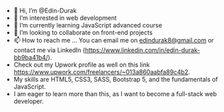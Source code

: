 - 👋 Hi, I’m @Edin-Durak
- 👀 I’m interested in web development
- 🌱 I’m currently learning JavaScript advanced course
- 💞️ I’m looking to collaborate on front-end projects
- 📫 How to reach me ... You can email me on edindurak8@gmail.com or contact me via LinkedIn (https://www.linkedin.com/in/edin-durak-bb9ba41b4/).
- Check out my Upwork profile as well on this link https://www.upwork.com/freelancers/~013a860aabfa89c4b2.
- My skills are HTML5, CSS3, SASS, Bootstrap 5, and the fundamentals of JavaScript.
- I am eager to learn more than this, as I want to become a full-stack web developer.


<!---
Edin-Durak/Edin-Durak is a ✨ special ✨ repository because its `README.md` (this file) appears on your GitHub profile.
You can click the Preview link to take a look at your changes.
--->
